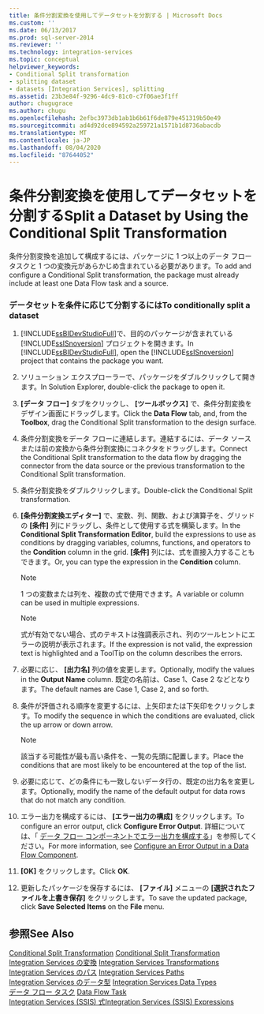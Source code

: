 ```yaml
---
title: 条件分割変換を使用してデータセットを分割する | Microsoft Docs
ms.custom: ''
ms.date: 06/13/2017
ms.prod: sql-server-2014
ms.reviewer: ''
ms.technology: integration-services
ms.topic: conceptual
helpviewer_keywords:
- Conditional Split transformation
- splitting dataset
- datasets [Integration Services], splitting
ms.assetid: 23b3e84f-9296-4dc9-81c0-c7f06ae3f1ff
author: chugugrace
ms.author: chugu
ms.openlocfilehash: 2efbc3973db1ab1b6b61f6de879e451319b50e49
ms.sourcegitcommit: ad4d92dce894592a259721a1571b1d8736abacdb
ms.translationtype: MT
ms.contentlocale: ja-JP
ms.lasthandoff: 08/04/2020
ms.locfileid: "87644052"
---
```

# <a name="split-a-dataset-by-using-the-conditional-split-transformation"></a><span data-ttu-id="c725e-102">条件分割変換を使用してデータセットを分割する</span><span class="sxs-lookup"><span data-stu-id="c725e-102">Split a Dataset by Using the Conditional Split Transformation</span></span>
  <span data-ttu-id="c725e-103">条件分割変換を追加して構成するには、パッケージに 1 つ以上のデータ フロー タスクと 1 つの変換元があらかじめ含まれている必要があります。</span><span class="sxs-lookup"><span data-stu-id="c725e-103">To add and configure a Conditional Split transformation, the package must already include at least one Data Flow task and a source.</span></span>  
  
### <a name="to-conditionally-split-a-dataset"></a><span data-ttu-id="c725e-104">データセットを条件に応じて分割するには</span><span class="sxs-lookup"><span data-stu-id="c725e-104">To conditionally split a dataset</span></span>  
  
1.  <span data-ttu-id="c725e-105">[!INCLUDE[ssBIDevStudioFull](../../../includes/ssbidevstudiofull-md.md)]で、目的のパッケージが含まれている [!INCLUDE[ssISnoversion](../../../includes/ssisnoversion-md.md)] プロジェクトを開きます。</span><span class="sxs-lookup"><span data-stu-id="c725e-105">In [!INCLUDE[ssBIDevStudioFull](../../../includes/ssbidevstudiofull-md.md)], open the [!INCLUDE[ssISnoversion](../../../includes/ssisnoversion-md.md)] project that contains the package you want.</span></span>  
  
2.  <span data-ttu-id="c725e-106">ソリューション エクスプローラーで、パッケージをダブルクリックして開きます。</span><span class="sxs-lookup"><span data-stu-id="c725e-106">In Solution Explorer, double-click the package to open it.</span></span>  
  
3.  <span data-ttu-id="c725e-107">**[データ フロー]** タブをクリックし、 **[ツールボックス]** で、条件分割変換をデザイン画面にドラッグします。</span><span class="sxs-lookup"><span data-stu-id="c725e-107">Click the **Data Flow** tab, and, from the **Toolbox**, drag the Conditional Split transformation to the design surface.</span></span>  
  
4.  <span data-ttu-id="c725e-108">条件分割変換をデータ フローに連結します。連結するには、データ ソースまたは前の変換から条件分割変換にコネクタをドラッグします。</span><span class="sxs-lookup"><span data-stu-id="c725e-108">Connect the Conditional Split transformation to the data flow by dragging the connector from the data source or the previous transformation to the Conditional Split transformation.</span></span>  
  
5.  <span data-ttu-id="c725e-109">条件分割変換をダブルクリックします。</span><span class="sxs-lookup"><span data-stu-id="c725e-109">Double-click the Conditional Split transformation.</span></span>  
  
6.  <span data-ttu-id="c725e-110">**[条件分割変換エディター]** で、変数、列、関数、および演算子を、グリッドの **[条件]** 列にドラッグし、条件として使用する式を構築します。</span><span class="sxs-lookup"><span data-stu-id="c725e-110">In the **Conditional Split Transformation Editor**, build the expressions to use as conditions by dragging variables, columns, functions, and operators to the **Condition** column in the grid.</span></span> <span data-ttu-id="c725e-111">**[条件]** 列には、式を直接入力することもできます。</span><span class="sxs-lookup"><span data-stu-id="c725e-111">Or, you can type the expression in the **Condition** column.</span></span>  
  
    > [!NOTE]  
    >  <span data-ttu-id="c725e-112">1 つの変数または列を、複数の式で使用できます。</span><span class="sxs-lookup"><span data-stu-id="c725e-112">A variable or column can be used in multiple expressions.</span></span>  
  
    > [!NOTE]  
    >  <span data-ttu-id="c725e-113">式が有効でない場合、式のテキストは強調表示され、列のツールヒントにエラーの説明が表示されます。</span><span class="sxs-lookup"><span data-stu-id="c725e-113">If the expression is not valid, the expression text is highlighted and a ToolTip on the column describes the errors.</span></span>  
  
7.  <span data-ttu-id="c725e-114">必要に応じ、 **[出力名]** 列の値を変更します。</span><span class="sxs-lookup"><span data-stu-id="c725e-114">Optionally, modify the values in the **Output Name** column.</span></span> <span data-ttu-id="c725e-115">既定の名前は、Case 1、Case 2 などとなります。</span><span class="sxs-lookup"><span data-stu-id="c725e-115">The default names are Case 1, Case 2, and so forth.</span></span>  
  
8.  <span data-ttu-id="c725e-116">条件が評価される順序を変更するには、上矢印または下矢印をクリックします。</span><span class="sxs-lookup"><span data-stu-id="c725e-116">To modify the sequence in which the conditions are evaluated, click the up arrow or down arrow.</span></span>  
  
    > [!NOTE]  
    >  <span data-ttu-id="c725e-117">該当する可能性が最も高い条件を、一覧の先頭に配置します。</span><span class="sxs-lookup"><span data-stu-id="c725e-117">Place the conditions that are most likely to be encountered at the top of the list.</span></span>  
  
9. <span data-ttu-id="c725e-118">必要に応じて、どの条件にも一致しないデータ行の、既定の出力名を変更します。</span><span class="sxs-lookup"><span data-stu-id="c725e-118">Optionally, modify the name of the default output for data rows that do not match any condition.</span></span>  
  
10. <span data-ttu-id="c725e-119">エラー出力を構成するには、 **[エラー出力の構成]** をクリックします。</span><span class="sxs-lookup"><span data-stu-id="c725e-119">To configure an error output, click **Configure Error Output**.</span></span> <span data-ttu-id="c725e-120">詳細については、「 [データ フロー コンポーネントでエラー出力を構成する](../../configure-an-error-output-in-a-data-flow-component.md)」を参照してください。</span><span class="sxs-lookup"><span data-stu-id="c725e-120">For more information, see [Configure an Error Output in a Data Flow Component](../../configure-an-error-output-in-a-data-flow-component.md).</span></span>  
  
11. <span data-ttu-id="c725e-121">**[OK]** をクリックします。</span><span class="sxs-lookup"><span data-stu-id="c725e-121">Click **OK**.</span></span>  
  
12. <span data-ttu-id="c725e-122">更新したパッケージを保存するには、 **[ファイル]** メニューの **[選択されたファイルを上書き保存]** をクリックします。</span><span class="sxs-lookup"><span data-stu-id="c725e-122">To save the updated package, click **Save Selected Items** on the **File** menu.</span></span>  
  
## <a name="see-also"></a><span data-ttu-id="c725e-123">参照</span><span class="sxs-lookup"><span data-stu-id="c725e-123">See Also</span></span>  
 <span data-ttu-id="c725e-124">[Conditional Split Transformation](conditional-split-transformation.md) </span><span class="sxs-lookup"><span data-stu-id="c725e-124">[Conditional Split Transformation](conditional-split-transformation.md) </span></span>  
 <span data-ttu-id="c725e-125">[Integration Services の変換](integration-services-transformations.md) </span><span class="sxs-lookup"><span data-stu-id="c725e-125">[Integration Services Transformations](integration-services-transformations.md) </span></span>  
 <span data-ttu-id="c725e-126">[Integration Services のパス](../integration-services-paths.md) </span><span class="sxs-lookup"><span data-stu-id="c725e-126">[Integration Services Paths](../integration-services-paths.md) </span></span>  
 <span data-ttu-id="c725e-127">[Integration Services のデータ型](../integration-services-data-types.md) </span><span class="sxs-lookup"><span data-stu-id="c725e-127">[Integration Services Data Types](../integration-services-data-types.md) </span></span>  
 <span data-ttu-id="c725e-128">[データ フロー タスク](../../control-flow/data-flow-task.md) </span><span class="sxs-lookup"><span data-stu-id="c725e-128">[Data Flow Task](../../control-flow/data-flow-task.md) </span></span>  
 [<span data-ttu-id="c725e-129">Integration Services &#40;SSIS&#41; 式</span><span class="sxs-lookup"><span data-stu-id="c725e-129">Integration Services &#40;SSIS&#41; Expressions</span></span>](../../expressions/integration-services-ssis-expressions.md)  
  
  
